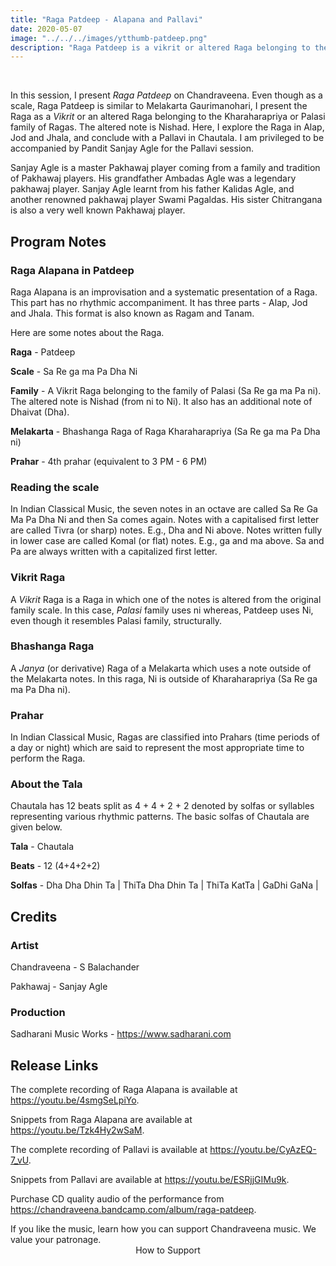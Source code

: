 ```yaml
---
title: "Raga Patdeep - Alapana and Pallavi"
date: 2020-05-07
image: "../../../images/ytthumb-patdeep.png"
description: "Raga Patdeep is a vikrit or altered Raga belonging to the Palasi family of Ragas. The altered note is Nishad. This Raga is an evening melody. Here I present Alap, Jod and Jhala."
---
```


<you-tube videoid="4smgSeLpiYo"></you-tube>
<br>

In this session, I present *Raga Patdeep* on Chandraveena. Even though as a scale, Raga Patdeep is similar to Melakarta Gaurimanohari, I present the Raga as a *Vikrit* or an altered Raga belonging to the Kharaharapriya or Palasi family of Ragas. The altered note is Nishad. Here, I explore the Raga in Alap, Jod and Jhala, and conclude with a Pallavi in Chautala. I am privileged to be accompanied by Pandit Sanjay Agle for the Pallavi session.

Sanjay Agle is a master Pakhawaj player coming from a family and tradition of Pakhawaj players. His grandfather Ambadas Agle was a legendary pakhawaj player. Sanjay Agle learnt from his father Kalidas Agle, and another renowned pakhawaj player Swami Pagaldas. His sister Chitrangana is also a very well known Pakhawaj player.

## Program Notes

### Raga Alapana in Patdeep
Raga Alapana is an improvisation and a systematic presentation of a Raga. This part has no rhythmic accompaniment. It has three parts - Alap, Jod and Jhala. This format is also known as Ragam and Tanam.

Here are some notes about the Raga.

**Raga** - Patdeep

**Scale** - Sa Re ga ma Pa Dha Ni

**Family** - A Vikrit Raga belonging to the family of Palasi (Sa Re ga ma Pa ni). The altered note is Nishad (from ni to Ni). It also has an additional note of Dhaivat (Dha).

**Melakarta** - Bhashanga Raga of Raga Kharaharapriya (Sa Re ga ma Pa Dha ni)

**Prahar** - 4th prahar (equivalent to 3 PM - 6 PM)

### Reading the scale
In Indian Classical Music, the seven notes in an octave are called Sa Re Ga Ma Pa Dha Ni and then Sa comes again. Notes with a capitalised first letter are called Tivra (or sharp) notes. E.g., Dha and Ni above. Notes written fully in lower case are called Komal (or flat) notes. E.g., ga and ma above. Sa and Pa are always written with a capitalized first letter.

### Vikrit Raga
A *Vikrit* Raga is a Raga in which one of the notes is altered from the original family scale. In this case, *Palasi* family uses ni whereas, Patdeep uses Ni, even though it resembles Palasi family, structurally.

### Bhashanga Raga
A *Janya* (or derivative) Raga of a Melakarta which uses a note outside of the Melakarta notes. In this raga, Ni is outside of Kharaharapriya (Sa Re ga ma Pa Dha ni).

### Prahar
In Indian Classical Music, Ragas are classified into Prahars (time periods of a day or night) which are said to represent the most appropriate time to perform the Raga.

### About the Tala
Chautala has 12 beats split as 4 + 4 + 2 + 2 denoted by solfas or syllables representing various rhythmic patterns. The basic solfas of Chautala are given below.

**Tala** - Chautala

**Beats** - 12 (4+4+2+2)

**Solfas** - Dha Dha Dhin Ta | ThiTa Dha Dhin Ta | ThiTa KatTa | GaDhi GaNa |


## Credits
### Artist
Chandraveena - S Balachander

Pakhawaj - Sanjay Agle

### Production
Sadharani Music Works - https://www.sadharani.com

## Release Links
The complete recording of Raga Alapana is available at https://youtu.be/4smgSeLpiYo.

Snippets from Raga Alapana are available at https://youtu.be/Tzk4Hy2wSaM.

The complete recording of Pallavi is available at https://youtu.be/CyAzEQ-7_vU.

Snippets from Pallavi are available at https://youtu.be/ESRjjGIMu9k.

Purchase CD quality audio of the performance from https://chandraveena.bandcamp.com/album/raga-patdeep.

<notice-box>
If you like the music, learn how you can support Chandraveena music. We value your patronage.
<div style="text-align:center">
<my-button to="/support/">How to Support</my-button>
</div>
</notice-box>
